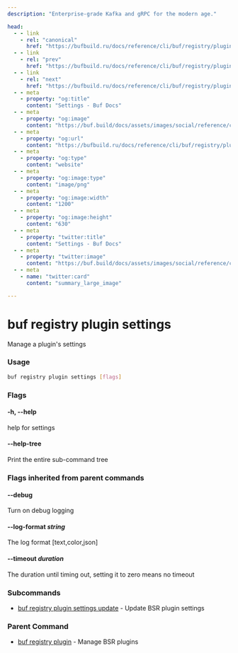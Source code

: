 ```yaml
---
description: "Enterprise-grade Kafka and gRPC for the modern age."

head:
  - - link
    - rel: "canonical"
      href: "https://bufbuild.ru/docs/reference/cli/buf/registry/plugin/settings/"
  - - link
    - rel: "prev"
      href: "https://bufbuild.ru/docs/reference/cli/buf/registry/plugin/label/unarchive/"
  - - link
    - rel: "next"
      href: "https://bufbuild.ru/docs/reference/cli/buf/registry/plugin/settings/update/"
  - - meta
    - property: "og:title"
      content: "Settings - Buf Docs"
  - - meta
    - property: "og:image"
      content: "https://buf.build/docs/assets/images/social/reference/cli/buf/registry/plugin/settings/index.png"
  - - meta
    - property: "og:url"
      content: "https://bufbuild.ru/docs/reference/cli/buf/registry/plugin/settings/"
  - - meta
    - property: "og:type"
      content: "website"
  - - meta
    - property: "og:image:type"
      content: "image/png"
  - - meta
    - property: "og:image:width"
      content: "1200"
  - - meta
    - property: "og:image:height"
      content: "630"
  - - meta
    - property: "twitter:title"
      content: "Settings - Buf Docs"
  - - meta
    - property: "twitter:image"
      content: "https://buf.build/docs/assets/images/social/reference/cli/buf/registry/plugin/settings/index.png"
  - - meta
    - name: "twitter:card"
      content: "summary_large_image"

---
```


# buf registry plugin settings

Manage a plugin's settings

### Usage

```sh
buf registry plugin settings [flags]
```

### Flags

#### \-h, --help

help for settings

#### \--help-tree

Print the entire sub-command tree

### Flags inherited from parent commands

#### \--debug

Turn on debug logging

#### \--log-format _string_

The log format \[text,color,json\]

#### \--timeout _duration_

The duration until timing out, setting it to zero means no timeout

### Subcommands

- [buf registry plugin settings update](update/) - Update BSR plugin settings

### Parent Command

- [buf registry plugin](../) - Manage BSR plugins
